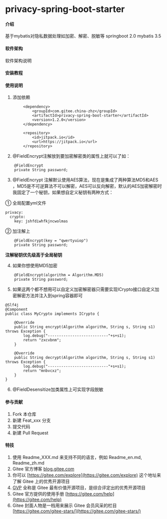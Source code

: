 # privacy-spring-boot-starter

#### 介绍
基于mybatis对隐私数据处理如加密、解密、脱敏等
springboot 2.0
mybatis 3.5

#### 软件架构
软件架构说明


#### 安装教程


#### 使用说明

1.  添加依赖

```
        <dependency>
            <groupId>com.gitee.china-zhz</groupId>
            <artifactId>privacy-spring-boot-starter</artifactId>
            <version>1.2.0</version>
        </dependency>
```


```
        <repository>
            <id>jitpack.io</id>
            <url>https://jitpack.io</url>
        </repository>
```


2.  @FieldEncrypt注解放到要加密解密类的属性上就可以了如：

```
    @FieldEncrypt
    private String password;

```

3.  @FieldEncrypt 注解默认使用AES算法，现在是集成了两种算法MD5和AES ，MD5是不可逆算法不可以解密，AES可以反向解密，默认的AES加密解密时我固定了一个秘钥，如果想自定义秘钥有两种方式：

① 全局配置yml文件

```
privacy:
  crypto:
    key: jshfdiwhfkjncwolmas
```

② 加注解上

```
    @FieldEncrypt(key = "qwertyuiop")
    private String password;
```
 **注解秘钥优先级高于全局秘钥** 

4.  如果你想使用MD5加密

```
    @FieldEncrypt(algorithm = Algorithm.MD5)
    private String password;
```
5.  如果这两个都不想用可以自定义加密解密器只需要实现ICrypto接口自定义加密解密方法并注入到spring容器即可

```
@Slf4j
@Component
public class MyCrypto implements ICrypto {

    @Override
    public String encrypt(Algorithm algorithm, String s, String s1) throws Exception {
        log.debug("---------------------------"+s+s1);
        return "zxcvbnm";
    }

    @Override
    public String decrypt(Algorithm algorithm, String s, String s1) throws Exception {
        log.debug("---------------------------"+s+s1);
        return "mnbvcxz";
    }
}
```
6.  @FieldDesensitize加类属性上可实现字段脱敏

#### 参与贡献

1.  Fork 本仓库
2.  新建 Feat_xxx 分支
3.  提交代码
4.  新建 Pull Request


#### 特技

1.  使用 Readme\_XXX.md 来支持不同的语言，例如 Readme\_en.md, Readme\_zh.md
2.  Gitee 官方博客 [blog.gitee.com](https://blog.gitee.com)
3.  你可以 [https://gitee.com/explore](https://gitee.com/explore) 这个地址来了解 Gitee 上的优秀开源项目
4.  [GVP](https://gitee.com/gvp) 全称是 Gitee 最有价值开源项目，是综合评定出的优秀开源项目
5.  Gitee 官方提供的使用手册 [https://gitee.com/help](https://gitee.com/help)
6.  Gitee 封面人物是一档用来展示 Gitee 会员风采的栏目 [https://gitee.com/gitee-stars/](https://gitee.com/gitee-stars/)
